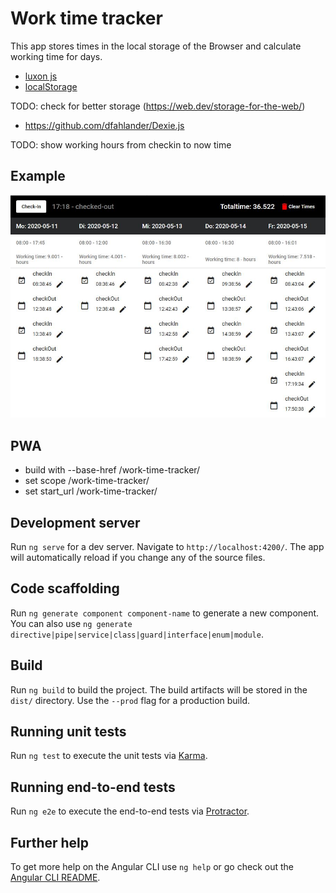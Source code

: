 # Work time tracker

This app stores times in the local storage of the Browser and calculate working time for days.

- [luxon js](https://moment.github.io/luxon/docs/manual/tour.html#creating-a-datetime)
- [localStorage](https://developer.mozilla.org/en-US/docs/Web/API/Window/localStorage)


TODO: check for better storage (https://web.dev/storage-for-the-web/)
- https://github.com/dfahlander/Dexie.js


TODO: show working hours from checkin to now time


## Example

![Example Preview](src/assets/work-time-tracker_example.JPG "Example Preview")

## PWA
- build with --base-href /work-time-tracker/
- set scope /work-time-tracker/
- set start_url /work-time-tracker/


## Development server

Run `ng serve` for a dev server. Navigate to `http://localhost:4200/`. The app will automatically reload if you change any of the source files.

## Code scaffolding

Run `ng generate component component-name` to generate a new component. You can also use `ng generate directive|pipe|service|class|guard|interface|enum|module`.

## Build

Run `ng build` to build the project. The build artifacts will be stored in the `dist/` directory. Use the `--prod` flag for a production build.

## Running unit tests

Run `ng test` to execute the unit tests via [Karma](https://karma-runner.github.io).

## Running end-to-end tests

Run `ng e2e` to execute the end-to-end tests via [Protractor](http://www.protractortest.org/).

## Further help

To get more help on the Angular CLI use `ng help` or go check out the [Angular CLI README](https://github.com/angular/angular-cli/blob/master/README.md).
